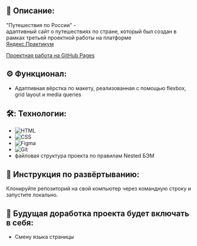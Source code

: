 ## 📖 Описание: 
"Путешествия по России" -<br />
  адаптивный сайт о путешествиях по стране, который был cоздан в рамках третьей проектной работы на платформе<br />
  [Яндекс.Практикум](https://praktikum.yandex.ru/web/)

[Проектная работа на GitHub Pages](https://sashaanshukov.github.io/russian-travel3/) 

## ⚙️ Функционал:

* Адаптивная вёрстка по макету, реализованная с помощью flexbox, grid layout и media queries 

## 🛠️: Технологии:

* ![HTML](https://img.shields.io/badge/-HTML-05122A?style=flat&logo=HTML5)&nbsp;
* ![CSS](https://img.shields.io/badge/-CSS-05122A?style=flat&logo=CSS3&logoColor=1572B6)&nbsp;
* ![Figma](https://img.shields.io/badge/-Figma-05122A?style=flat&logo=figma)&nbsp;
* ![Git](https://img.shields.io/badge/-Git-05122A?style=flat&logo=git)&nbsp;
* файловая структура проекта по правилам Nested БЭМ

## 🚀 Инструкция по развёртыванию:
Клонируйте репозиторий на свой компьютер через командную строку и запустите локально.

## 🤖 Будущая доработка проекта будет включать в себя: 
* Смену языка страницы
